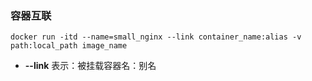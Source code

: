 ### 容器互联
```shell
docker run -itd --name=small_nginx --link container_name:alias -v path:local_path image_name
 ```
 * **--link** 表示：被挂载容器名：别名
